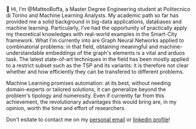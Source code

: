 👋 Hi, I’m @MatteoBoffa, a Master Degree Engineering student at Politecnico di Torino and Machine Learning Analysts. 
My academic path so far has provided me a solid background in big-data applications, databases and machine learning. 
Particularly, I've had the opportunity of practically apply my theoretical knowledges with real-world examples in the Smart-City framework.
What I'm currently into are Graph Neural Networks applied to combinatorial problems: in that field, obtaining meaningful and machine-understandable embeddings of the graph's elements is a vital and arduos task.
The latest state-of-art techniques in the field has been mostly applied to a restrict subset such as the TSP and its variants: it is therefore not clear whether and how efficiently they can be transfered to different problems.

Machine Learning promises automation: at its best, without needing domain-experts or tailored solutions, it can generalize beyond the problem's tipology and numerosity. 
Even if currently far from this achievement, the revolutionary advantages this would bring are, in my opinion, worth the time and effort of researchers.   

Don't esitate to contact me on my [personal email](boffa.matteo.97@gmail.com) or [linkedin profile](linkedin.com/in/matteo-boffa-414a72206)!

<!---
MatteoBoffa/MatteoBoffa is a ✨ special ✨ repository because its `README.md` (this file) appears on your GitHub profile.
You can click the Preview link to take a look at your changes.
--->
